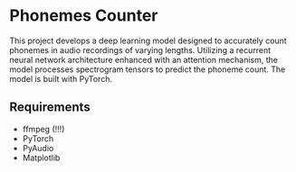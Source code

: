# Phonemes Counter

This project develops a deep learning model designed to accurately count phonemes 
in audio recordings of varying lengths. Utilizing a recurrent neural network 
architecture enhanced with an attention mechanism, the model processes 
spectrogram tensors to predict the phoneme count. 
The model is built with PyTorch.

## Requirements

- ffmpeg (!!!)
- PyTorch
- PyAudio
- Matplotlib
